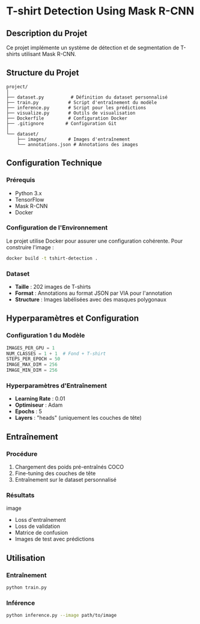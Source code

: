 # T-shirt Detection Using Mask R-CNN

## Description du Projet
Ce projet implémente un système de détection et de segmentation de T-shirts utilisant Mask R-CNN. 

## Structure du Projet
```
project/
│
├── dataset.py          # Définition du dataset personnalisé
├── train.py           # Script d'entraînement du modèle
├── inference.py       # Script pour les prédictions
├── visualize.py       # Outils de visualisation
├── Dockerfile         # Configuration Docker
├── .gitignore        # Configuration Git
│
└── dataset/
    ├── images/        # Images d'entraînement
    └── annotations.json # Annotations des images
```

## Configuration Technique

### Prérequis
- Python 3.x
- TensorFlow
- Mask R-CNN
- Docker

### Configuration de l'Environnement
Le projet utilise Docker pour assurer une configuration cohérente. Pour construire l'image :

```bash
docker build -t tshirt-detection .
```

### Dataset
- **Taille** : 202 images de T-shirts
- **Format** : Annotations au format JSON par VIA pour l'annotation 
- **Structure** : Images labélisées avec des masques polygonaux

## Hyperparamètres et Configuration

### Configuration 1 du Modèle
```python
IMAGES_PER_GPU = 1
NUM_CLASSES = 1 + 1  # Fond + T-shirt
STEPS_PER_EPOCH = 50
IMAGE_MAX_DIM = 256
IMAGE_MIN_DIM = 256
```

### Hyperparamètres d'Entraînement
- **Learning Rate** : 0.01
- **Optimiseur** : Adam
- **Epochs** : 5
- **Layers** : "heads" (uniquement les couches de tête)

## Entraînement

### Procédure
1. Chargement des poids pré-entraînés COCO
2. Fine-tuning des couches de tête
3. Entraînement sur le dataset personnalisé

### Résultats
  image
- Loss d'entraînement
- Loss de validation
- Matrice de confusion
- Images de test avec prédictions

## Utilisation

### Entraînement
```bash
python train.py
```

### Inférence
```bash
python inference.py --image path/to/image
```



